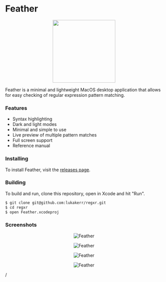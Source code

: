 # Feather

<p align="center">
  <img src="https://github.com/lukakerr/feather/blob/master/Feather/Assets.xcassets/AppIcon.appiconset/icon-512.png" width="200">
</p>

Feather is a minimal and lightweight MacOS desktop application that allows for easy checking of regular expression pattern matching.

### Features

- Syntax highlighting
- Dark and light modes
- Minimal and simple to use
- Live preview of multiple pattern matches 
- Full screen support
- Reference manual

### Installing

To install Feather, visit the [releases page](https://github.com/lukakerr/feather/releases).

### Building

To build and run, clone this repository, open in Xcode and hit "Run".

```bash
$ git clone git@github.com:lukakerr/regxr.git
$ cd regxr
$ open Feather.xcodeproj
```

### Screenshots

<p align="center">
  <img src="https://i.imgur.com/ChQl872.png" alt="Feather">
</p>

<p align="center">
  <img src="https://i.imgur.com/6SAvyif.png" alt="Feather">
</p>

<p align="center">
  <img src="https://i.imgur.com/k7dXx0o.png" alt="Feather">
</p>

<p align="center">
  <img src="https://i.imgur.com/NFErfQN.png" alt="Feather">
</p>/
